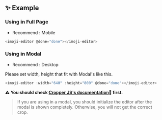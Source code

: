 ## ✨ Example

### Using in Full Page

- Recommend : Mobile

```js
<imoji-editor @done="done"></imoji-editor>
```

### Using in Modal

- Recommend : Desktop

Please set width, height that fit with Modal's like this.

```js
<imoji-editor :width="640" :height="800" @done="done"></imoji-editor>
```

**⚠ You should check [Cropper JS's documentation](https://github.com/fengyuanchen/cropperjs)🔻 first.**

> If you are using in a modal, you should initialize the editor after the modal is shown completely. Otherwise, you will not get the correct crop.
